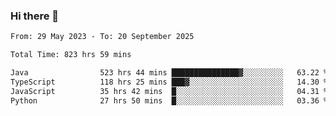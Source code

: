 ### Hi there 👋

<!--START_SECTION:waka-->

```txt
From: 29 May 2023 - To: 20 September 2025

Total Time: 823 hrs 59 mins

Java                523 hrs 44 mins ███████████████▓░░░░░░░░░   63.22 %
TypeScript          118 hrs 25 mins ███▓░░░░░░░░░░░░░░░░░░░░░   14.30 %
JavaScript          35 hrs 42 mins  █░░░░░░░░░░░░░░░░░░░░░░░░   04.31 %
Python              27 hrs 50 mins  █░░░░░░░░░░░░░░░░░░░░░░░░   03.36 %
```

<!--END_SECTION:waka-->
<!--
**the-beef-calculator/the-beef-calculator** is a ✨ _special_ ✨ repository because its `README.md` (this file) appears on your GitHub profile.

Here are some ideas to get you started:

- 🔭 I’m currently working on ...
- 🌱 I’m currently learning ...
- 👯 I’m looking to collaborate on ...
- 🤔 I’m looking for help with ...
- 💬 Ask me about ...
- 📫 How to reach me: ...
- 😄 Pronouns: ...
- ⚡ Fun fact: ...
-->
